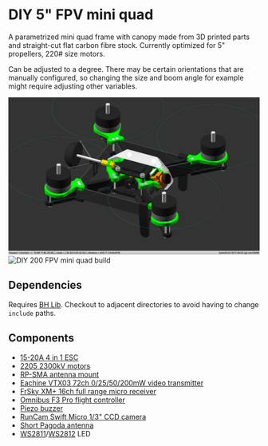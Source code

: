 # DIY 5" FPV mini quad

A parametrized mini quad frame with canopy made from 3D printed parts and straight-cut flat carbon fibre stock. Currently optimized for 5" propellers, 220# size motors.

Can be adjusted to a degree. There may be certain orientations that are manually configured, so changing the size and boom angle for example might require adjusting other variables.

![DIY 200 FPV mini quad](https://github.com/brandonhill/Mini-quad/blob/master/img/render.png)
![DIY 200 FPV mini quad build](https://github.com/brandonhill/Mini-quad/blob/master/img/build.jpeg)

## Dependencies

Requires [BH Lib](https://github.com/brandonhill/BH-Lib). Checkout to adjacent directories to avoid having to change `include` paths.

## Components

* [15-20A 4 in 1 ESC](https://www.banggood.com/Racerstar-RS20Ax4-20A-4-in-1-Blheli_S-Opto-ESC-2-4S-Support-Oneshot42-Multishot-for-FPV-Racer-p-1068210.html?p=82221313786612015035)
* [2205 2300kV motors](https://www.banggood.com/4X-Racerstar-2205-BR2205-2300KV-2-4S-Brushless-Motor-2-CW-2-CCW-For-QAV250-ZMR250-260-Multirotor-p-1066837.html?p=82221313786612015035)
* [RP-SMA antenna mount](https://www.banggood.com/DANIU-10cm-PCI-UFL-IPX-to-RPSMA-Female-Jack-Pigtail-Cable-p-924933.html?p=82221313786612015035)
* [Eachine VTX03 72ch 0/25/50/200mW video transmitter](https://www.banggood.com/Eachine-VTX03-Super-Mini-5_8G-72CH-025mW50mw200mW-Switchable-FPV-Transmitter-p-1114206.html?p=82221313786612015035)
* [FrSky XM+ 16ch full range micro receiver](https://www.banggood.com/Frsky-XM-Micro-D16-SBUS-Full-Range-Receiver-Up-to-16CH-p-1110020.html?p=82221313786612015035)
* [Omnibus F3 Pro flight controller](https://www.banggood.com/Original-Airbot-Omnibus-F3-Pro-V2-Flight-Controller-SD-5V-3A-BEC-OSD-Current-Sensor-30_5x30_5mm-p-1320254.html?p=82221313786612015035)
* [Piezo buzzer](https://www.banggood.com/5-PCS-Super-Loud-5V-Active-Alarm-Buzzer-Beeper-Tracker-95_5mm-for-Racing-Drone-p-1117207.html?p=82221313786612015035)
* [RunCam Swift Micro 1/3" CCD camera](https://www.banggood.com/RunCam-Micro-Swift-600TVL-2_1mm-2_3mm-IR-Blocked-CCD-FPV-Camera-PAL-NTSC-5_6g-p-1144546.html?p=82221313786612015035)
* [Short Pagoda antenna](https://www.banggood.com/Pagoda-LHCPRHCP-60mm-5_8G-2dBi-FPV-Antenna-SMARP-SMA-With-Case-RedPurple-p-1224234.html?p=82221313786612015035)
* [WS2811](https://www.banggood.com/50Pcs-BlackWhite-PCB-White-Beads-WS2811-LED-Light-Chip-5V-For-RGB-SMD5050-Light-Strip-p-1081269.html?p=82221313786612015035)/[WS2812](https://www.banggood.com/10Pcs-DC-5V-3MM-x-10MM-WS2812B-SMD-LED-Board-Built-in-IC-WS2812-p-958213.html?p=82221313786612015035) LED

